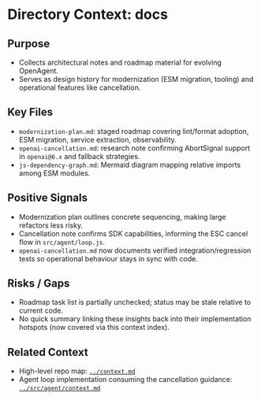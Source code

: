 # Directory Context: docs

## Purpose

- Collects architectural notes and roadmap material for evolving OpenAgent.
- Serves as design history for modernization (ESM migration, tooling) and operational features like cancellation.

## Key Files

- `modernization-plan.md`: staged roadmap covering lint/format adoption, ESM migration, service extraction, observability.
- `openai-cancellation.md`: research note confirming AbortSignal support in `openai@6.x` and fallback strategies.
- `js-dependency-graph.md`: Mermaid diagram mapping relative imports among ESM modules.

## Positive Signals

- Modernization plan outlines concrete sequencing, making large refactors less risky.
- Cancellation note confirms SDK capabilities, informing the ESC cancel flow in `src/agent/loop.js`.
- `openai-cancellation.md` now documents verified integration/regression tests so operational behaviour stays in sync with code.

## Risks / Gaps

- Roadmap task list is partially unchecked; status may be stale relative to current code.
- No quick summary linking these insights back into their implementation hotspots (now covered via this context index).

## Related Context

- High-level repo map: [`../context.md`](../context.md)
- Agent loop implementation consuming the cancellation guidance: [`../src/agent/context.md`](../src/agent/context.md)
